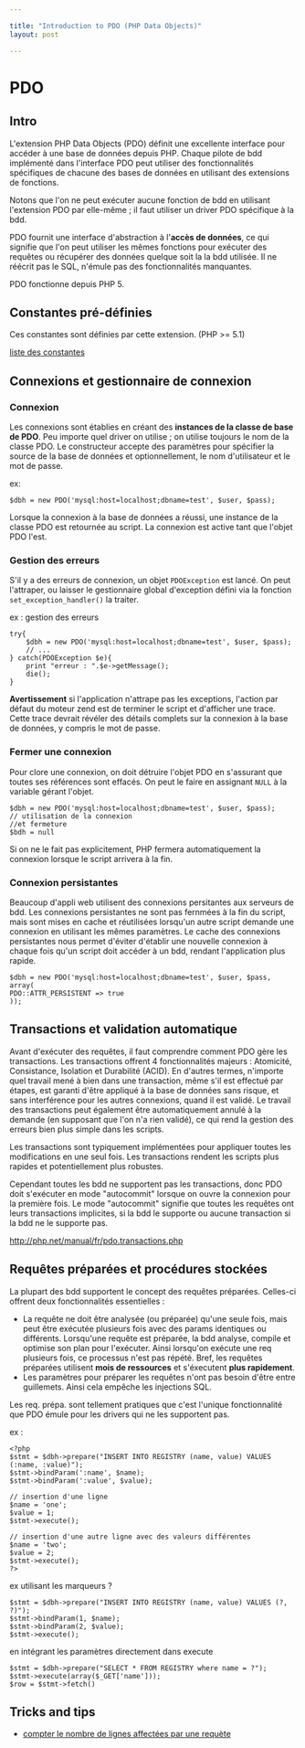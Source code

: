 ```yaml
---

title: "Introduction to PDO (PHP Data Objects)"
layout: post

---
```


# PDO

## Intro

L'extension PHP Data Objects (PDO) définit une excellente interface pour accéder à une base de données depuis PHP. Chaque pilote de bdd implémenté dans l'interface PDO peut utiliser des fonctionnalités spécifiques de chacune des bases de données en utilisant des extensions de fonctions.

Notons que l'on ne peut exécuter aucune fonction de bdd en utilisant l'extension PDO par  elle-même ; il faut utiliser un driver PDO spécifique à la bdd.

PDO fournit une interface d'abstraction à l'**accès de données**, ce qui signifie que l'on peut utiliser les mêmes fonctions pour exécuter des requêtes ou récupérer des données quelque soit la la bdd utilisée. Il ne réécrit pas le SQL, n'émule pas des fonctionnalités manquantes.

PDO fonctionne depuis PHP 5.

## Constantes pré-définies

Ces constantes sont définies par cette extension. (PHP >= 5.1)

[liste des constantes](http://php.net/manual/fr/pdo.constants.php)

## Connexions et gestionnaire de connexion

### Connexion

Les connexions sont établies en créant des **instances de la classe de base de PDO**. Peu importe quel driver on utilise ; on utilise toujours le nom de la classe PDO. Le constructeur accepte des paramètres pour spécifier la source de la base de données et optionnellement, le nom d'utilisateur et le mot de passe.

ex:

	$dbh = new PDO('mysql:host=localhost;dbname=test', $user, $pass);

Lorsque la connexion à la base de données a réussi, une instance de la classe PDO est retournée au script. La connexion est active tant que l'objet PDO l'est.

### Gestion des erreurs

S'il y a des erreurs de connexion, un objet `PDOException` est lancé. On peut l'attraper, ou laisser le gestionnaire global d'exception défini via la fonction `set_exception_handler()` la traiter.

ex : gestion des erreurs

	try{
		$dbh = new PDO('mysql:host=localhost;dbname=test', $user, $pass);
		// ...
	} catch(PDOException $e){
		print "erreur : ".$e->getMessage();
		die();
	}

**Avertissement** si l'application n'attrape pas les exceptions, l'action par défaut du moteur zend est de terminer le script et d'afficher une trace. Cette trace devrait révéler des détails complets sur la connexion à la base de données, y compris le mot de passe.

### Fermer une connexion

Pour clore une connexion, on doit détruire l'objet PDO en s'assurant que toutes ses références sont effacés. On peut le faire en assignant `NULL` à la variable gérant l'objet.

	$dbh = new PDO('mysql:host=localhost;dbname=test', $user, $pass);
	// utilisation de la connexion
	//et fermeture
	$bdh = null

Si on ne le fait pas explicitement, PHP fermera automatiquement la connexion lorsque le script arrivera à la fin.

### Connexion persistantes

Beaucoup d'appli web utilisent des connexions persitantes aux serveurs de bdd. Les connexions persistantes ne sont pas fernmées à la fin du script, mais sont mises en cache et réutilisées lorsqu'un autre script demande une connexion en utilisant les mêmes paramètres. Le cache des connexions persistantes nous permet d'éviter d'établir une nouvelle connexion à chaque fois qu'un script doit accéder à un bdd, rendant l'application plus rapide.

	$dbh = new PDO('mysql:host=localhost;dbname=test', $user, $pass, array(
    PDO::ATTR_PERSISTENT => true
	));

## Transactions et validation automatique

Avant d'exécuter des requêtes, il faut comprendre comment PDO gère les transactions. Les transactions offrent 4 fonctionnalités majeurs : Atomicité, Consistance, Isolation et Durabilité (ACID). En d'autres termes, n'importe quel travail mené à bien dans une transaction, même s'il est effectué par étapes, est garanti d'être appliqué à la base de données sans risque, et sans interférence pour les autres connexions, quand il est validé. Le travail des transactions peut également être automatiquement annulé à la demande (en supposant que l'on n'a rien validé), ce qui rend la gestion des erreurs bien plus simple dans les scripts.

Les transactions sont typiquement implémentées pour appliquer toutes les modifications en une seul fois. Les transactions rendent les scripts plus rapides et potentiellement plus robustes.

Cependant toutes les bdd ne supportent pas les transactions, donc PDO doit s'exécuter en mode "autocommit" lorsque on ouvre la connexion pour la première fois. Le mode "autocommit" signifie que toutes les requêtes ont leurs transactions implicites, si la bdd le supporte ou aucune transaction si la bdd ne le supporte pas.

<http://php.net/manual/fr/pdo.transactions.php>

## Requêtes préparées et procédures stockées

La plupart des bdd supportent le concept des requêtes préparées. Celles-ci offrent deux fonctionnalités essentielles :

* La requête ne doit être analysée (ou préparée) qu'une seule fois, mais peut être exécutée plusieurs fois avec des params identiques ou différents. Lorsqu'une requête est préparée, la bdd analyse, compile et optimise son plan pour l'exécuter. Ainsi lorsqu'on exécute une req plusieurs fois, ce processus n'est pas répété. Bref, les requêtes préparées utilisent **mois de ressources** et s'éxecutent **plus rapidement**.
* Les paramètres pour préparer les requêtes n'ont pas besoin d'être entre guillemets. Ainsi cela empêche les injections SQL.

Les req. prépa. sont tellement pratiques que c'est l'unique fonctionnalité que PDO émule pour les drivers qui ne les supportent pas.

ex :

	<?php
	$stmt = $dbh->prepare("INSERT INTO REGISTRY (name, value) VALUES (:name, :value)");
	$stmt->bindParam(':name', $name);
	$stmt->bindParam(':value', $value);

	// insertion d'une ligne
	$name = 'one';
	$value = 1;
	$stmt->execute();

	// insertion d'une autre ligne avec des valeurs différentes
	$name = 'two';
	$value = 2;
	$stmt->execute();
	?>

ex utilisant les marqueurs ?

	$stmt = $dbh->prepare("INSERT INTO REGISTRY (name, value) VALUES (?, ?)");
	$stmt->bindParam(1, $name);
	$stmt->bindParam(2, $value);
	$stmt->execute();

en intégrant les paramètres directement dans execute

	$stmt = $dbh->prepare("SELECT * FROM REGISTRY where name = ?");
	$stmt->execute(array($_GET['name']));
	$row = $stmt->fetch()


## Tricks and tips

* [compter le nombre de lignes affectées par une requète](http://stackoverflow.com/a/10522575/6417344)






















